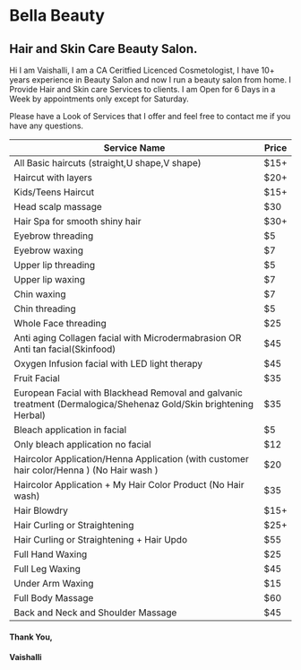 # Bella Beauty

## Hair and Skin Care Beauty Salon.
Hi I am Vaishalli, I am a CA Ceritfied Licenced Cosmetologist, I have 10+ years experience in Beauty Salon and now I run a beauty salon from home. I Provide Hair and Skin care Services to clients. I am Open for 6 Days in a Week by appointments only except for Saturday.

Please have a Look of Services that I offer and feel free to contact me if you have any questions.

| Service Name | Price |
| --- | ----------- |
| All Basic haircuts (straight,U shape,V shape) | $15+ |
| Haircut with layers | $20+ |
| Kids/Teens Haircut | $15+ |
| Head scalp massage | $30 |
| Hair Spa for smooth shiny hair | $30+ |
| Eyebrow threading | $5 |
| Eyebrow waxing | $7 |
| Upper lip threading | $5 |
| Upper lip waxing | $7 |
| Chin waxing | $7 |
| Chin threading | $5 |
| Whole Face threading | $25 | 
| Anti aging Collagen facial with Microdermabrasion OR Anti tan facial(Skinfood) | $45 |
| Oxygen Infusion facial with LED light therapy | $45 |
| Fruit Facial | $35 |
| European Facial with Blackhead Removal and galvanic treatment (Dermalogica/Shehenaz Gold/Skin brightening Herbal) | $35 |
| Bleach application in facial | $5 |
| Only bleach application no facial | $12 |
| Haircolor Application/Henna Application (with customer hair color/Henna ) (No Hair wash ) | $20 |
| Haircolor Application + My Hair Color Product (No Hair wash) | $35 |
| Hair Blowdry | $15+ |
| Hair Curling or Straightening | $25+ |
| Hair Curling or Straightening + Hair Updo | $55 |
| Full Hand Waxing | $25 |
| Full Leg Waxing | $45 |
| Under Arm Waxing | $15 |
| Full Body Massage | $60 |
| Back and Neck and Shoulder Massage | $45 |


#### Thank You,
#### Vaishalli
